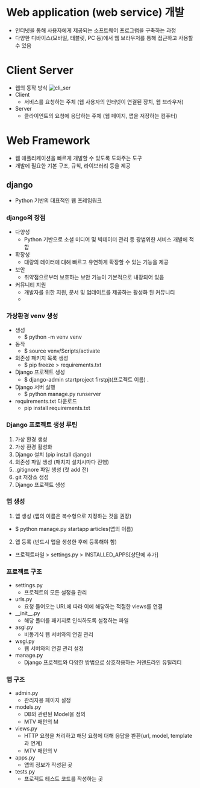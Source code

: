 # Web application (web service) 개발
- 인터넷을 통해 사용자에게 제공되는 소프트웨어 프로그램을 구축하는 과정
- 다양한 디바이스(모바일, 태블릿, PC 등)에서 웹 브라우저를 통해 접근하고 사용할 수 있음
# Client Server
- 웹의 동작 방식
![cli_ser](/클라이언트서버.JPG)
- Client
  - 서비스를 요청하는 주체 (웹 사용자의 인터넷이 연결된 장치, 웹 브라우저)
- Server
  - 클라이언트의 요청에 응답하는 주체 (웹 페이지, 앱을 저장하는 컴퓨터)
# Web Framework
- 웹 애플리케이션을 빠르게 개발할 수 있도록 도와주는 도구
- 개발에 필요한 기본 구조, 규칙, 라이브러리 등을 제공
## django
- Python 기반의 대표적인 웹 프레임워크
### django의 장점
- 다양성
  - Python 기반으로 소셜 미디어 및 빅데이터 관리 등 광범위한 서비스 개발에 적합
- 확장성
  - 대량의 데이터에 대해 빠르고 유연하게 확장할 수 있는 기능을 제공
- 보안
  - 취약점으로부터 보호하는 보안 기능이 기본적으로 내장되어 있음
- 커뮤니티 지원
  - 개발자를 위한 지원, 문서 및 업데이트를 제공하는 활성화 된 커뮤니티
  - 
### 가상환경 venv 생성
- 생성
  - $ python -m venv venv
- 동작
  - $ source venv/Scripts/activate
- 의존성 패키지 목록 생성
  - $ pip freeze > requirements.txt
- Django 프로젝트 생성
  - $ django-admin startproject firstpjt(프로젝트 이름) . 
- Django 서버 실행
  - $ python manage.py runserver
- requirements.txt 다운로드
  - pip install requirements.txt
### Django 프로젝트 생성 루틴
1. 가상 환경 생성
2. 가상 환경 활성화
3. Django 설치 (pip install django)
4. 의존성 파일 생성 (패치지 설치시마다 진행)
5. .gitignore 파일 생성 (첫 add 전)
6. git 저장소 생성
7. Django 프로젝트 생성

### 앱 생성
1. 앱 생성 (앱의 이름은 복수형으로 지정하는 것을 권장)
  - $ python manage.py startapp articles(앱의 이름)
2. 앱 등록 (반드시 앱을 생성한 후에 등록해야 함)
  - 프로젝트파일 > settings.py > INSTALLED_APPS[상단에 추가]

### 프로젝트 구조
- settings.py
  - 프로젝트의 모든 설정을 관리
- urls.py
  - 요청 들어오는 URL에 따라 이에 해당하는 적절한 views를 연결
- \_\_init__.py
  - 해당 폴더를 패키지로 인식하도록 설정하는 파일
- asgi.py
  - 비동기식 웹 서버와의 연결 관리
- wsgi.py
  - 웹 서버와의 연결 관리 설정
- manage.py
  - Django 프로젝트와 다양한 방법으로 상호작용하는 커맨드라인 유틸리티

### 앱 구조
- admin.py
  - 관리자용 페이지 설정
- models.py
  - DB와 관련된 Model을 정의
  - MTV 패턴의 M
- views.py
  - HTTP 요청을 처리하고 해당 요청에 대해 응답을 봔환(url, model, template과 연계)
  - MTV 패턴의 V
- apps.py
  - 앱의 정보가 작성된 곳
- tests.py
  - 프로젝트 테스트 코드를 작성하는 곳